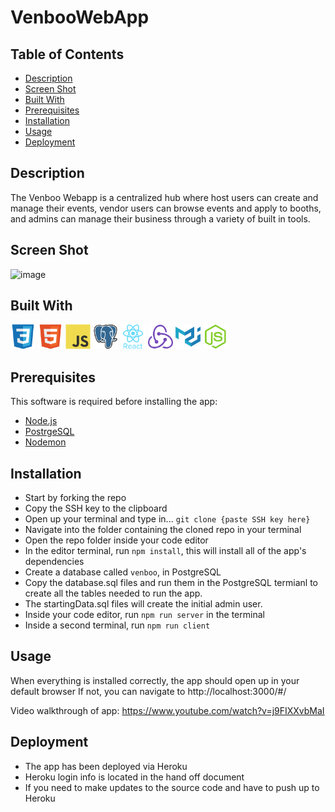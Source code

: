 # VenbooWebApp


## Table of Contents

- [Description](#description)
- [Screen Shot](#screen-shot)
- [Built With](#built-with)
- [Prerequisites](#prerequisite)
- [Installation](#installation)
- [Usage](#usage)
- [Deployment](#deployment)


## Description

The Venboo Webapp is a centralized hub where host users can create and manage their events, vendor users can browse events and apply to booths, and admins can manage their business through a variety of built in tools.


## Screen Shot
![image](https://user-images.githubusercontent.com/111070987/184179968-241b557f-6e87-474c-a490-226c4852b9db.png)


## Built With

<a href="https://www.w3schools.com/w3css/defaulT.asp"><img src="https://raw.githubusercontent.com/devicons/devicon/master/icons/css3/css3-original.svg" height="40px" width="40px" /></a>
<a href="https://www.w3schools.com/html/"><img src="https://raw.githubusercontent.com/devicons/devicon/master/icons/html5/html5-original.svg" height="40px" width="40px" /></a>
<a href="https://www.w3schools.com/js/default.asp"><img src="https://raw.githubusercontent.com/devicons/devicon/master/icons/javascript/javascript-original.svg" height="40px" width="40px" /></a>
<a href="https://www.postgresql.org/"><img src="https://raw.githubusercontent.com/devicons/devicon/master/icons/postgresql/postgresql-original.svg" height="40px" width="40px" /></a>
<a href="https://reactjs.org/"><img src="https://raw.githubusercontent.com/devicons/devicon/master/icons/react/react-original-wordmark.svg" height="40px" width="40px" /></a>
<a href="https://redux.js.org/"><img src="https://raw.githubusercontent.com/devicons/devicon/master/icons/redux/redux-original.svg" height="40px" width="40px" /></a>
<a href="https://material-ui.com/"><img src="https://raw.githubusercontent.com/devicons/devicon/master/icons/materialui/materialui-original.svg" height="40px" width="40px" /></a>
<a href="https://nodejs.org/en/"><img src="https://github.com/devicons/devicon/blob/master/icons/nodejs/nodejs-plain.svg" height="40px" width="40px" /></a>


## Prerequisites

This software is required before installing the app:
- [Node.js](https://nodejs.org/en/)
- [PostrgeSQL](https://www.postgresql.org/)
- [Nodemon](https://nodemon.io/)


## Installation

- Start by forking the repo
- Copy the SSH key to the clipboard
- Open up your terminal and type in... `git clone {paste SSH key here}`
- Navigate into the folder containing the cloned repo in your terminal
- Open the repo folder inside your code editor
- In the editor terminal, run `npm install`, this will install all of the app's dependencies
- Create a database called `venboo`, in PostgreSQL
- Copy the database.sql files and run them in the PostgreSQL termianl to create all the tables needed to run the app.
- The startingData.sql files will create the initial admin user.
- Inside your code editor, run `npm run server` in the terminal
- Inside a second terminal, run `npm run client`


## Usage

When everything is installed correctly, the app should open up in your default browser
If not, you can navigate to http://localhost:3000/#/

Video walkthrough of app: https://www.youtube.com/watch?v=j9FIXXvbMaI 


## Deployment

- The app has been deployed via Heroku
- Heroku login info is located in the hand off document
- If you need to make updates to the source code and have to push up to Heroku
